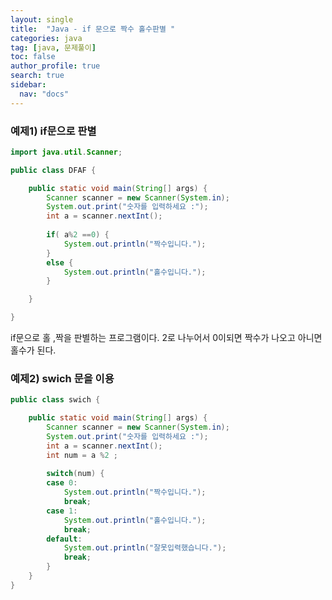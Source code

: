 ```yaml
---
layout: single
title:  "Java - if 문으로 짝수 홀수판별 "
categories: java
tag: [java, 문제풀이]
toc: false
author_profile: true
search: true
sidebar:
  nav: "docs"
---
```




### 예제1) if문으로 판별

```java
import java.util.Scanner;

public class DFAF {

	public static void main(String[] args) {
		Scanner scanner = new Scanner(System.in);
		System.out.print("숫자를 입력하세요 :");
		int a = scanner.nextInt();
		
		if( a%2 ==0) {
			System.out.println("짝수입니다.");
		}
		else {
			System.out.println("홀수입니다.");
		}

	}

}
```

if문으로 홀 ,짝을 판별하는 프로그램이다.
2로 나누어서 0이되면 짝수가 나오고 아니면 홀수가 된다.





### 예제2) swich 문을 이용

```java
public class swich {

	public static void main(String[] args) {
		Scanner scanner = new Scanner(System.in);
		System.out.print("숫자를 입력하세요 :");
		int a = scanner.nextInt();
		int num = a %2 ;
		
		switch(num) {
		case 0:
			System.out.println("짝수입니다.");
			break;
		case 1:
			System.out.println("홀수입니다.");
			break;
		default:
			System.out.println("잘못입력했습니다.");
			break;		
		}
	}
}

```
